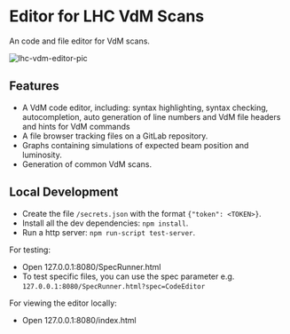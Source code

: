 # Editor for LHC VdM Scans

An code and file editor for VdM scans.

![lhc-vdm-editor-pic](https://user-images.githubusercontent.com/6304200/63268652-f1409280-c294-11e9-92fa-ef0ecc4c37c8.png)

## Features

* A VdM code editor, including: syntax highlighting, syntax checking, autocompletion, auto generation of line numbers and VdM file headers and hints for VdM commands
* A file browser tracking files on a GitLab repository.
* Graphs containing simulations of expected beam position and luminosity.
* Generation of common VdM scans.

## Local Development

* Create the file `/secrets.json` with the format `{"token": <TOKEN>}`.
* Install all the dev dependencies: `npm install`.
* Run a http server: `npm run-script test-server`.

For testing:
* Open 127.0.0.1:8080/SpecRunner.html
* To test specific files, you can use the spec parameter e.g. `127.0.0.1:8080/SpecRunner.html?spec=CodeEditor`

For viewing the editor locally:
* Open 127.0.0.1:8080/index.html
